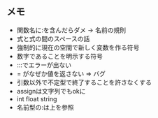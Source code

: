 ## メモ

* 関数名に:を含んだらダメ -> 名前の規則
* 式と式の間のスペースの話
* 強制的に現在の空間で新しく変数を作る符号
* 数字であることを明示する符号
* :::でエラーが出ない
* = がなぜか値を返さない => バグ
* 引数以外で不定型で終了することを許さなくする
* assignは文字列でもokに
* int float string
* 名前型の:は上を参照